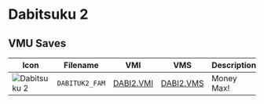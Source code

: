 # Dabitsuku 2

## VMU Saves

| Icon | Filename | VMI | VMS | Description |
|------|----------|-----|-----|-------------|
| ![Dabitsuku 2](../icons/DABITUK2_FAM.GIF) | `DABITUK2_FAM` | [DABI2.VMI](DABI2.VMI) | [DABI2.VMS](DABI2.VMS) | Money Max!
